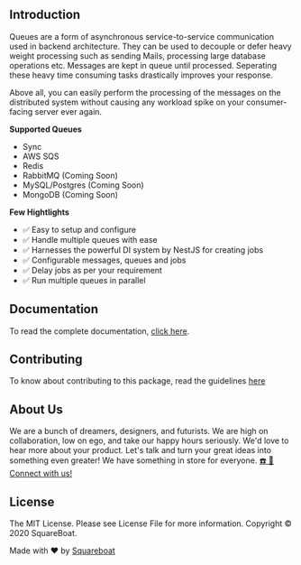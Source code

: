 ## Introduction
Queues are a form of asynchronous service-to-service communication used in backend architecture. They can be used to decouple or defer heavy weight processing such as sending Mails, processing large database operations etc. Messages are kept in queue until processed. Seperating these heavy time consuming tasks drastically improves your response.

Above all, you can easily perform the processing of the messages on the distributed system without causing any workload spike on your consumer-facing server ever again.

__Supported Queues__

- Sync
- AWS SQS
- Redis
- RabbitMQ (Coming Soon)
- MySQL/Postgres (Coming Soon)
- MongoDB (Coming Soon)

__Few Hightlights__

- ✅ Easy to setup and configure
- ✅ Handle multiple queues with ease
- ✅ Harnesses the powerful DI system by NestJS for creating jobs
- ✅ Configurable messages, queues and jobs
- ✅ Delay jobs as per your requirement
- ✅ Run multiple queues in parallel

## Documentation

To read the complete documentation, [click here](https://squareboat.com/open-source/nest-queue/).

## Contributing

To know about contributing to this package, read the guidelines [here](./CONTRIBUTING.md)


## About Us

We are a bunch of dreamers, designers, and futurists. We are high on collaboration, low on ego, and take our happy hours seriously. We'd love to hear more about your product. Let's talk and turn your great ideas into something even greater! We have something in store for everyone. [☎️ 📧 Connect with us!](https://squareboat.com/contact)

## License

The MIT License. Please see License File for more information. Copyright © 2020 SquareBoat.

Made with ❤️ by [Squareboat](https://squareboat.com)

